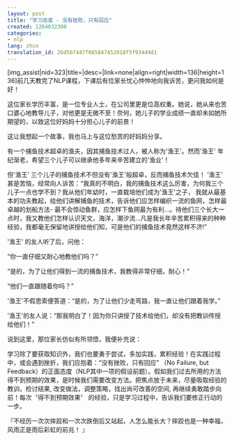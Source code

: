 ```yaml
---
layout: post
title: "学习态度 - 没有挫败，只有回应"
created: 1264032300
categories:
- nlp
lang: zhcn
translation_id: 26d56f447f085847452018f5f934d4d1
---
```

<!--break-->
<p>[img_assist|nid=323|title=|desc=|link=none|align=right|width=136|height=136]前几天教完了NLP课程，下课后有位家长忧心忡忡地向我诉苦，更问我如何是好！ </p>

<p>这位家长学历丰富，是一位专业人士，在公司里更是位高权重。她说，她从来也苦口婆心地教导儿子，对他更是无微不至！奈何，她儿子的学业成绩一直却未如她所期望的，以致这位好妈妈十分担心儿子的前景！ </p>

<p>这让我想起一个故事，我也马上与这位愁苦的好妈妈分享。 </p>

<p>有一个捕鱼技术超卓的渔夫，因其捕鱼技术过人，被人称为'渔王'。然而'渔王' 年纪渐老，希望三个儿子可以继承他多年来辛苦建立的'渔业'！ </p>

<p>但'渔王' 三个儿子的捕鱼技术不但没有'渔王'般超卓，反而捕鱼技术欠佳！ '渔王' 甚是苦恼，经常向人诉苦：“我真的不明白，我的捕鱼技术这么厉害，为何我三个儿子一点也学不到？我从他们年幼时，一直栽培他们成为'渔王'之子，
我就从最基本的功夫教起，给他们讲解捕鱼的技术，告诉他们应怎样编织一流的鱼网，怎样最卓越的划船方法- 最不会惊动鱼群，应怎样下鱼网最为有利…。待他们三个长大一点时，我又教他们怎样认识天文，海洋，潮汐流…凡是我长年辛苦累积得来的种种经验，我都毫无保留地讲授给他们知，可是他们的捕鱼技术竟然这样不济!” </p>

<p> '渔王' 的友人听了后，问他：</p>
<p> “你一直仔细又耐心地教他们吗？”</p>

<p> “是的，为了让他们得到一流的捕鱼技术，我教得非常仔细，耐心！”</p>

<p> “他们一直跟随着你吗？”</p>

<p> '渔王'不假思索便答道：“是的，为了让他们少走弯路，我一直让他们跟着我学。”</p>

<p>'渔王'的友人说：“那我明白了！因为你只讲授了技术给他们，却没有把教训传授给他们！”</p>


<p>说到这里，那位家长仿似有所领悟，我便补充说：</p>

<p>学习除了要获取知识外，我们也要勇于尝试，多加实践，累积经验！在实践过程中，或会遇到挫折，我们应抱着：“没有挫败，只有回应” （No Failure, but Feedback）的正面态度（NLP其中一项的假设前题）。假如我们过去所用的方法得不到预期的效果，是时候我们需要改变方法。把焦点放于未来，尽量吸取经验的教训，检讨结果, 改变做法，调整策略，找出尚可改善的空间, 再继续勇敢踏步向前！每次〝得不到预期效果〞 的经验，只是学习过程中，告诉我们要修正行动的一步。 </p>

<p> 『不经历一次次摔跤和一次次跌倒后又站起，人怎么能长大？摔跤也是一种幸福，风雨正是雨后彩虹的前兆！ 』</p>

